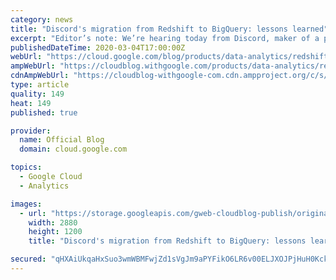 ```yaml
---
category: news
title: "Discord's migration from Redshift to BigQuery: lessons learned"
excerpt: "Editor’s note: We’re hearing today from Discord, maker of a popular voice, video, and text chat app for gaming. They have to bring a great experience to millions of customers concurrently, and keep up with demand. Here’s how they moved from Redshift to Google Cloud’s BigQuery to support their growth. At"
publishedDateTime: 2020-03-04T17:00:00Z
webUrl: "https://cloud.google.com/blog/products/data-analytics/redshift-to-bigquery-migration-for-gaming-app/"
ampWebUrl: "https://cloudblog.withgoogle.com/products/data-analytics/redshift-to-bigquery-migration-for-gaming-app/amp/"
cdnAmpWebUrl: "https://cloudblog-withgoogle-com.cdn.ampproject.org/c/s/cloudblog.withgoogle.com/products/data-analytics/redshift-to-bigquery-migration-for-gaming-app/amp/"
type: article
quality: 149
heat: 149
published: true

provider:
  name: Official Blog
  domain: cloud.google.com

topics:
  - Google Cloud
  - Analytics

images:
  - url: "https://storage.googleapis.com/gweb-cloudblog-publish/original_images/GCP_Gaming_RWH0IxR.jpg"
    width: 2880
    height: 1200
    title: "Discord's migration from Redshift to BigQuery: lessons learned"

secured: "qHXAiUkqaHxSuo3wmWBMFwjZd1sVgJm9aPYFikO6LR6v00ELJXOJPjHuH0KckdX9EkUlZs0spiAU4sjnY5mn3X2cTg+rqIu/TgwIu9z/iXvIcTvhsAT8tdRUyE/DJWgxbKJXLnB5lvWHWn0sFbISywQ4SDswlGyxuXqSP8PKB3tjMQfFOLSke2hyCrifyCQqm7qVx+wQ0VY5HweXyVyBdAZ+/aJUO0W6Wov9i2lH29WlddfhogyQ0d6lXm6C+6SEWNTIP6plv8OUKcw1If8y6clyeCPwKZr+xq1hxIp3IJsWMyp+Nh36qBuCiUUulsy09GyNuSSRLfwUCCh36QB6Tw==;wXTI8n7qj2Ly+pWLnd+xOQ=="
---
```


